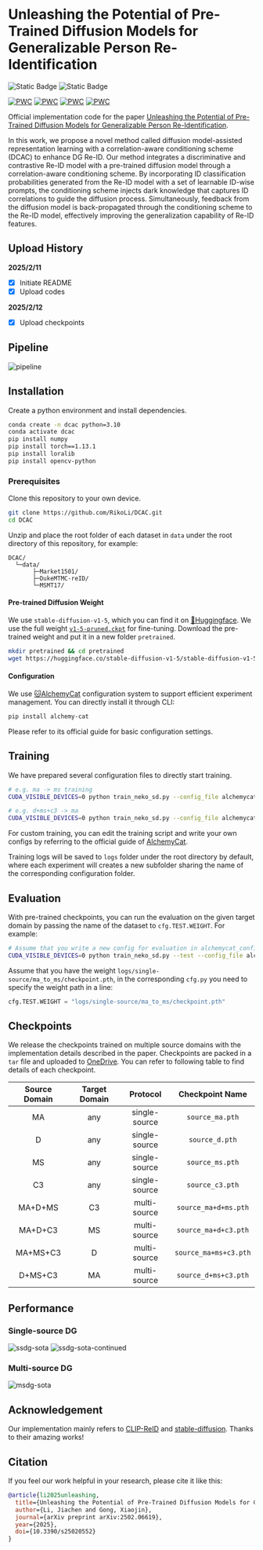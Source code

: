 # Unleashing the Potential of Pre-Trained Diffusion Models for Generalizable Person Re-Identification

![Static Badge](https://img.shields.io/badge/python-3.10-blue)
![Static Badge](https://img.shields.io/badge/torch-1.13.1-orange)

[![PWC](https://img.shields.io/endpoint.svg?url=https://paperswithcode.com/badge/unleashing-the-potential-of-pre-trained/generalizable-person-re-identification-on-21)](https://paperswithcode.com/sota/generalizable-person-re-identification-on-21?p=unleashing-the-potential-of-pre-trained)
[![PWC](https://img.shields.io/endpoint.svg?url=https://paperswithcode.com/badge/unleashing-the-potential-of-pre-trained/generalizable-person-re-identification-on-23)](https://paperswithcode.com/sota/generalizable-person-re-identification-on-23?p=unleashing-the-potential-of-pre-trained)
[![PWC](https://img.shields.io/endpoint.svg?url=https://paperswithcode.com/badge/unleashing-the-potential-of-pre-trained/generalizable-person-re-identification-on-22)](https://paperswithcode.com/sota/generalizable-person-re-identification-on-22?p=unleashing-the-potential-of-pre-trained)
[![PWC](https://img.shields.io/endpoint.svg?url=https://paperswithcode.com/badge/unleashing-the-potential-of-pre-trained/generalizable-person-re-identification-on-20)](https://paperswithcode.com/sota/generalizable-person-re-identification-on-20?p=unleashing-the-potential-of-pre-trained)


Official implementation code for the paper [Unleashing the Potential of Pre-Trained Diffusion Models for Generalizable Person Re-Identification](todo).

In this work, we propose a novel method called diffusion model-assisted representation learning with a correlation-aware conditioning scheme (DCAC) to enhance DG Re-ID. Our method integrates a discriminative and contrastive Re-ID model with a pre-trained diffusion model through a correlation-aware conditioning scheme. By incorporating ID classification probabilities generated from the Re-ID model with a set of learnable ID-wise prompts, the conditioning scheme injects dark knowledge that captures ID correlations to guide the diffusion process. Simultaneously, feedback from the diffusion model is back-propagated through the conditioning scheme to the Re-ID model, effectively improving the generalization capability of Re-ID features.

## Upload History

**2025/2/11**

- [x] Initiate README
- [x] Upload codes

**2025/2/12**

- [x] Upload checkpoints


## Pipeline

![pipeline](assets/pipeline.png)

## Installation

Create a python environment and install dependencies.

```bash
conda create -n dcac python=3.10
conda activate dcac
pip install numpy
pip install torch==1.13.1
pip install loralib
pip install opencv-python
```

### Prerequisites

Clone this repository to your own device.

```bash
git clone https://github.com/RikoLi/DCAC.git
cd DCAC
```

Unzip and place the root folder of each dataset in `data` under the root directory of this repository, for example:

```
DCAC/
  └─data/
       ├─Market1501/
       ├─DukeMTMC-reID/
       └─MSMT17/
```

#### Pre-trained Diffusion Weight

We use `stable-diffusion-v1-5`, which you can find it on [🤗Huggingface](https://huggingface.co/stable-diffusion-v1-5/stable-diffusion-v1-5). We use the full weight [`v1-5-pruned.ckpt`](https://huggingface.co/stable-diffusion-v1-5/stable-diffusion-v1-5/blob/main/v1-5-pruned.ckpt) for fine-tuning. Download the pre-trained weight and put it in a new folder `pretrained`.

```bash
mkdir pretrained && cd pretrained
wget https://huggingface.co/stable-diffusion-v1-5/stable-diffusion-v1-5/blob/main/v1-5-pruned.ckpt
```

#### Configuration

We use [:cat:AlchemyCat](https://github.com/HAL-42/AlchemyCat) configuration system to support efficient experiment management. You can directly install it through CLI:

```bash
pip install alchemy-cat
```

Please refer to its official guide for basic configuration settings.

## Training

We have prepared several configuration files to directly start training.

```bash
# e.g. ma -> ms training
CUDA_VISIBLE_DEVICES=0 python train_neko_sd.py --config_file alchemycat_configs/single-source/ma_to_ms/cfg.py

# e.g. d+ms+c3 -> ma
CUDA_VISIBLE_DEVICES=0 python train_neko_sd.py --config_file alchemycat_configs/multi-source/d+ms+c3_to_ma/cfg.py
```

For custom training, you can edit the training script and write your own configs by referring to the official guide of [AlchemyCat](https://github.com/HAL-42/AlchemyCat).

Training logs will be saved to `logs` folder under the root directory by default, where each experiment will creates a new subfolder sharing the name of the corresponding configuration folder.

## Evaluation

With pre-trained checkpoints, you can run the evaluation on the given target domain by passing the name of the dataset to `cfg.TEST.WEIGHT`. For example:

```bash
# Assume that you write a new config for evaluation in alchemycat_configs/test/cfg.py
CUDA_VISIBLE_DEVICES=0 python train_neko_sd.py --test --config_file alchemycat_configs/test/cfg.py
```

Assume that you have the weight `logs/single-source/ma_to_ms/checkpoint.pth`, in the corresponding `cfg.py` you need to specify the weight path in a line:

```python
cfg.TEST.WEIGHT = "logs/single-source/ma_to_ms/checkpoint.pth"
```

## Checkpoints

We release the checkpoints trained on multiple source domains with the implementation details described in the paper. Checkpoints are packed in a `tar` file and uploaded to [OneDrive](https://zjueducn-my.sharepoint.com/:u:/g/personal/hal_42_zju_edu_cn/EX31S3SEpdVDmGPWq6aT2_8BdlqUL-DzoUz7yrM5xyQx7w?e=Z0mmCL). You can refer to following table to find details of each checkpoint.

Source Domain | Target Domain | Protocol | Checkpoint Name
:--: | :--: | :--: | :--:
MA | any | single-source | `source_ma.pth`
D | any | single-source | `source_d.pth`
MS | any | single-source | `source_ms.pth`
C3 | any | single-source | `source_c3.pth`
MA+D+MS | C3 | multi-source | `source_ma+d+ms.pth`
MA+D+C3 | MS | multi-source |`source_ma+d+c3.pth`
MA+MS+C3 | D | multi-source |`source_ma+ms+c3.pth`
D+MS+C3 | MA | multi-source |`source_d+ms+c3.pth`

## Performance

### Single-source DG
![ssdg-sota](assets/ssdg-sota.png)
![ssdg-sota-continued](assets/ssdg-sota-continued.png)

### Multi-source DG
![msdg-sota](assets/msdg-sota.png)

## Acknowledgement

Our implementation mainly refers to [CLIP-ReID](https://github.com/Syliz517/CLIP-ReID) and [stable-diffusion](https://github.com/CompVis/stable-diffusion). Thanks to their amazing works!

## Citation

If you feel our work helpful in your research, please cite it like this:

```bibtex
@article{li2025unleashing,
  title={Unleashing the Potential of Pre-Trained Diffusion Models for Generalizable Person Re-Identification},
  author={Li, Jiachen and Gong, Xiaojin},
  journal={arXiv preprint arXiv:2502.06619},
  year={2025},
  doi={10.3390/s25020552}
}
```
